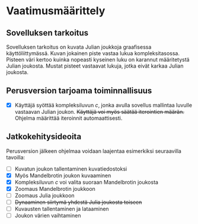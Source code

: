 # Vaatimusmäärittely
## Sovelluksen tarkoitus
Sovelluksen tarkoitus on kuvata Julian joukkoja graafisessa käyttöliittymässä. Kuvan jokainen piste vastaa lukua kompleksitasossa. Pisteen väri kertoo kuinka nopeasti kyseinen luku on karannut määritetystä Julian joukosta. Mustat pisteet vastaavat lukuja, jotka eivät karkaa Julian joukosta.
## Perusversion tarjoama toiminnallisuus
- [x] Käyttäjä syöttää kompleksiluvun *c*, jonka avulla sovellus mallintaa luvulle vastaavan Julian joukon. ~~Käyttäjä voi myös säätää iterointien määrän.~~ Ohjelma määrittää iteroinnit automaattisesti.
## Jatkokehitysideoita
Perusversion jälkeen ohjelmaa voidaan laajentaa esimerkiksi seuraavilla tavoilla:
- [ ] Kuvatun joukon tallentaminen kuvatiedostoksi
- [x] Myös Mandelbrotin joukon kuvaaminen
- [x] Kompleksiluvun *c* voi valita suoraan Mandelbrotin joukosta
- [x] Zoomaus Mandelbrotin joukkoon
- [ ] Zoomaus Julia joukkoon
- [ ] ~~Dynaaminen siirtymä yhdestä Julia joukosta toiseen~~
- [ ] Kuvausten tallentaminen ja lataaminen
- [ ] Joukon värien vaihtaminen
